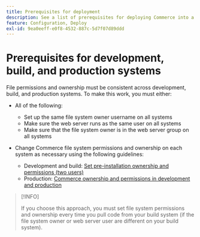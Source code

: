 ```yaml
---
title: Prerequisites for deployment
description: See a list of prerequisites for deploying Commerce into a development, build, or production system.
feature: Configuration, Deploy
exl-id: 9ea0eeff-e0f8-4532-887c-5d7f07d89ddd
---
```

# Prerequisites for development, build, and production systems

File permissions and ownership must be consistent across development, build, and production systems. To make this work, you must either:

- All of the following:

  - Set up the same file system owner username on all systems
  - Make sure the web server runs as the same user on all systems
  - Make sure that the file system owner is in the web server group on all systems

- Change Commerce file system permissions and ownership on each system as necessary using the following guidelines:

  - Development and build: [Set pre-installation ownership and permissions (two users)](file-system-permissions.md#set-up-two-owners-for-default-or-developer-mode)
  - Production: [Commerce ownership and permissions in development and production](file-system-permissions.md)

>[!INFO]
>
>If you choose this approach, you must set file system permissions and ownership every time you pull code from your build system (if the file system owner or web server user are different on your build system).
